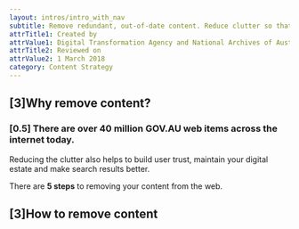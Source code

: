 ```yaml
---
layout: intros/intro_with_nav
subtitle: Remove redundant, out-of-date content. Reduce clutter so that users can find what they need.
attrTitle1: Created by
attrValue1: Digital Transformation Agency and National Archives of Australia
attrTitle2: Reviewed on
attrValue2: 1 March 2018
category: Content Strategy
---
```


## [3]Why remove content?

### [0.5] There are over 40 million GOV.AU web items across the internet today. 
Reducing the clutter also helps to build user trust, maintain your digital estate and make search results better.

There are **5 steps** to removing your content from the web.

## [3]How to remove content

